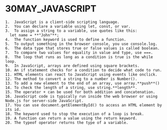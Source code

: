 # 30MAY_JAVASCRIPT
  	1.	JavaScript is a client-side scripting language.
	2.	You can declare a variable using let, const, or var.
	3.	To assign a string to a variable, use quotes like this:
      let name = **"John"**;
	4.	The function keyword is used to define a function.
	5.	To output something in the browser console, you use console.log.
	6.	The data type that stores true or false values is called boolean.
	7.	To compare two values for equality in value and type, use ===.
	8.	The loop that runs as long as a condition is true is the while loop.
	9.	In JavaScript, arrays are defined using square brackets.
	10.	An if statement checks for a condition to decide what code to run.
	11.	HTML elements can react to JavaScript using events like onclick.
	12.	The method to convert a string to a number is Number().
	13.	To add a new element to the end of an array, use array.**push**()
	14.	To check the length of a string, use string.**length**.
	15.	The operator + can be used for both addition and concatenation.
	16.	JavaScript code is typically run inside the web browser or using Node.js for server-side JavaScript.
	17.	You can use document.getElementById() to access an HTML element by its id.
	18.	The keyword used to stop the execution of a loop is break.
	19.	A function can return a value using the return keyword.
	20.	The typeof operator returns the type of a variable.
